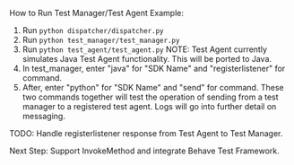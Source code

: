 How to Run Test Manager/Test Agent Example:

1. Run ```python dispatcher/dispatcher.py```
2. Run ```python test_manager/test_manager.py```
3. Run ```python test_agent/test_agent.py```
    NOTE: Test Agent currently simulates Java Test Agent functionality. This will be ported to Java.
4. In test_manager, enter "java" for "SDK Name" and "registerlistener" for command.
5. After, enter "python" for "SDK Name" and "send" for command. These two commands together will test the operation of sending from a test manager to a registered test agent. Logs will go into further detail on messaging. 

TODO: Handle registerlistener response from Test Agent to Test Manager.

Next Step: Support InvokeMethod and integrate Behave Test Framework.